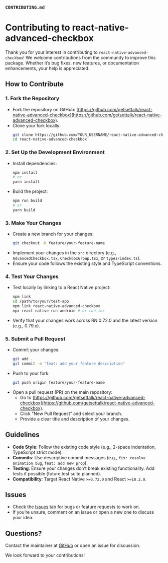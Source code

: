 ### `CONTRIBUTING.md`

# Contributing to react-native-advanced-checkbox

Thank you for your interest in contributing to `react-native-advanced-checkbox`! We welcome contributions from the community to improve this package. Whether it’s bug fixes, new features, or documentation enhancements, your help is appreciated.

## How to Contribute

### 1. Fork the Repository
- Fork the repository on GitHub: [https://github.com/getsettalk/react-native-advanced-checkbox](https://github.com/getsettalk/react-native-advanced-checkbox).
- Clone your fork locally:
  ```bash
  git clone https://github.com/YOUR_USERNAME/react-native-advanced-checkbox.git
  cd react-native-advanced-checkbox
  ```

### 2. Set Up the Development Environment
- Install dependencies:
  ```bash
  npm install
  # or
  yarn install
  ```
- Build the project:
  ```bash
  npm run build
  # or
  yarn build
  ```

### 3. Make Your Changes
- Create a new branch for your changes:
  ```bash
  git checkout -b feature/your-feature-name
  ```
- Implement your changes in the `src` directory (e.g., `AdvancedCheckbox.tsx`, `CheckboxGroup.tsx`, or `types/index.ts`).
- Ensure your code follows the existing style and TypeScript conventions.

### 4. Test Your Changes
- Test locally by linking to a React Native project:
  ```bash
  npm link
  cd /path/to/your/test-app
  npm link react-native-advanced-checkbox
  npx react-native run-android # or run-ios
  ```
- Verify that your changes work across RN 0.72.0 and the latest version (e.g., 0.79.x).

### 5. Submit a Pull Request
- Commit your changes:
  ```bash
  git add .
  git commit -m "feat: add your feature description"
  ```
- Push to your fork:
  ```bash
  git push origin feature/your-feature-name
  ```
- Open a pull request (PR) on the main repository:
  - Go to [https://github.com/getsettalk/react-native-advanced-checkbox](https://github.com/getsettalk/react-native-advanced-checkbox).
  - Click "New Pull Request" and select your branch.
  - Provide a clear title and description of your changes.

## Guidelines
- **Code Style**: Follow the existing code style (e.g., 2-space indentation, TypeScript strict mode).
- **Commits**: Use descriptive commit messages (e.g., `fix: resolve animation bug`, `feat: add new prop`).
- **Testing**: Ensure your changes don’t break existing functionality. Add tests if possible (future test suite planned).
- **Compatibility**: Target React Native `>=0.72.0` and React `>=18.2.0`.

## Issues
- Check the [Issues](https://github.com/getsettalk/react-native-advanced-checkbox/issues) tab for bugs or feature requests to work on.
- If you’re unsure, comment on an issue or open a new one to discuss your idea.

## Questions?
Contact the maintainer at [GitHub](https://github.com/getsettalk) or open an issue for discussion.

We look forward to your contributions!

